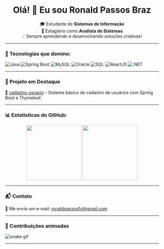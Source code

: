 <h1 align="center">Olá! 👋 Eu sou Ronald Passos Braz</h1>

<p align="center">
  🎓 Estudante de <strong>Sistemas de Informação</strong><br>
  💼 Estagiário como <strong>Analista de Sistemas</strong><br>
  💡 Sempre aprendendo e desenvolvendo soluções criativas!
</p>

---

### 🚀 Tecnologias que domino:
![Java](https://img.shields.io/badge/Java-ED8B00?style=for-the-badge&logo=java&logoColor=white)
![Spring Boot](https://img.shields.io/badge/Spring_Boot-6DB33F?style=for-the-badge&logo=spring-boot&logoColor=white)
![MySQL](https://img.shields.io/badge/MySQL-00758F?style=for-the-badge&logo=mysql&logoColor=white)
![Oracle](https://img.shields.io/badge/Oracle-F80000?style=for-the-badge&logo=oracle&logoColor=white)
![SQL](https://img.shields.io/badge/SQL-4479A1?style=for-the-badge&logo=sqlite&logoColor=white)
![ReactJS](https://img.shields.io/badge/React-20232A?style=for-the-badge&logo=react&logoColor=61DAFB)
![.NET](https://img.shields.io/badge/.NET-512BD4?style=for-the-badge&logo=dotnet&logoColor=white)

---

### 📌 Projeto em Destaque
🔗 [cadastro-usuario](https://github.com/RonaldPassosPB/cadastro-usuario) – Sistema básico de cadastro de usuários com Spring Boot e Thymeleaf.

---

### 📊 Estatísticas do GitHub:

<div align="center">
  <img height="180em" src="https://github-readme-stats.vercel.app/api?username=RonaldPassosPB&show_icons=true&theme=tokyonight" />
  <img height="180em" src="https://github-readme-stats.vercel.app/api/top-langs/?username=RonaldPassosPB&layout=compact&theme=tokyonight"/>
</div>

---

### 📬 Contato

📧 Me envie um e-mail: [ronaldpassosfv@gmail.com](mailto:ronaldpassosfv@gmail.com)

---

### 🐍 Contribuições animadas

![snake gif](https://github.com/RonaldPassosPB/RonaldPassosPB/blob/output/github-contribution-grid-snake.svg)

---
